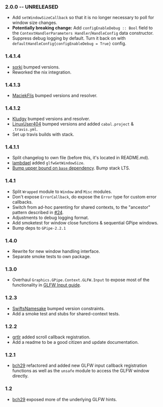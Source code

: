 ### 2.0.0 -- UNRELEASED

* Add `setWindowSizeCallback` so that it is no longer necessary to poll for
  window size changes.
* **Potentially breaking change:** Add `configEnableDebug :: Bool` field to the
  `ContextHandlerParameters Handler`/`HandleConfig` data constructor.
* Suppress debug logging by default. Turn it back on with
  `defaultHandleConfig{configEnableDebug = True}` config.

### 1.4.1.4

* [sorki](https://github.com/sorki) bumped versions.
* Reworked the nix integration.

### 1.4.1.3

* [MaciekFlis](https://github.com/MaciekFlis) bumped versions and resolver.

### 1.4.1.2

* [Kludgy](https://github.com/Kludgy) bumped versions and resolver.
* [LinuxUser404](https://github.com/LinuxUser404) bumped versions and added `cabal.project` & `.travis.yml`.
* Set up travis builds with stack.

### 1.4.1.1

* Split changelog to own file (before this, it's located in README.md).
* [lambdael](https://github.com/lambdael) added `glfwGetWindowSize`.
* [Bump upper bound on `base` dependency](https://github.com/fpco/stackage/issues/2670). Bump stack LTS.

### 1.4.1

* Split `Wrapped` module to `Window` and `Misc` modules.
* Don't expose `ErrorCallback`, do expose  the `Error` type for custom error callbacks.
* Switch from ad-hoc parenting for shared contexts, to the "ancestor" pattern described in [#24](https://github.com/plredmond/GPipe-GLFW/issues/24#issuecomment-299681824).
* Adjustments to debug logging format.
* Add smoketest for window close functions & sequential GPipe windows.
* Bump deps to `GPipe-2.2.1`

### 1.4.0

* Rewrite for new window handling interface.
* Separate smoke tests to own package.

### 1.3.0

* Overhaul `Graphics.GPipe.Context.GLFW.Input` to expose most of the functionality in [GLFW Input guide](http://www.glfw.org/docs/latest/input_guide.html).

### 1.2.3

* [SwiftsNamesake](https://github.com/SwiftsNamesake) bumped version constraints.
* Add a smoke test and stubs for shared-context tests.

### 1.2.2

* [grtlr](https://github.com/grtlr) added scroll callback registration.
* Add a readme to be a good citizen and update documentation.

### 1.2.1

* [bch29](https://github.com/bch29) refactored and added new GLFW input callback registration functions as well as the `unsafe` module to access the GLFW window directly.

### 1.2

* [bch29](https://github.com/bch29) exposed more of the underlying GLFW hints.
